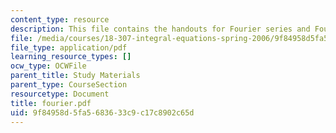 ```yaml
---
content_type: resource
description: This file contains the handouts for Fourier series and Fourier Transformations.
file: /media/courses/18-307-integral-equations-spring-2006/9f84958d5fa5683633c9c17c8902c65d_fourier.pdf
file_type: application/pdf
learning_resource_types: []
ocw_type: OCWFile
parent_title: Study Materials
parent_type: CourseSection
resourcetype: Document
title: fourier.pdf
uid: 9f84958d-5fa5-6836-33c9-c17c8902c65d
---
```

